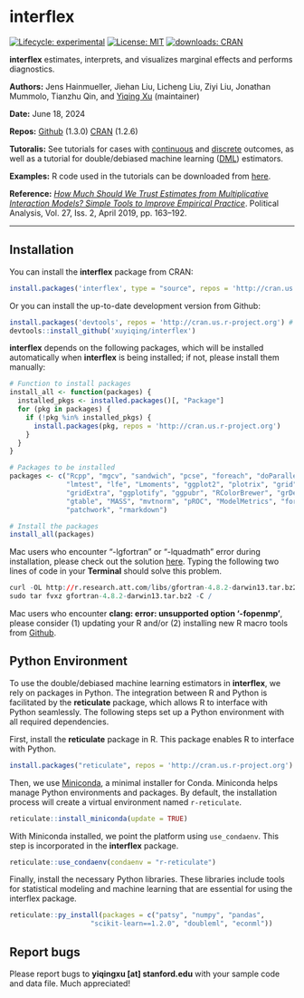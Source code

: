 
<!-- README.md is generated from README.Rmd. Please edit that file -->

# interflex

<!-- badges: start -->

[![Lifecycle:
experimental](https://img.shields.io/badge/lifecycle-stable-green.svg)](https://www.tidyverse.org/lifecycle/#stablel)
[![License:
MIT](https://img.shields.io/badge/License-MIT-yellow.svg)](https://opensource.org/licenses/MIT)
[![downloads:
CRAN](https://cranlogs.r-pkg.org/badges/grand-total/interflex)](https://www.datasciencemeta.com/rpackages)
<!-- badges: end -->

**interflex** estimates, interprets, and visualizes marginal effects and
performs diagnostics.

**Authors:** Jens Hainmueller, Jiehan Liu, Licheng Liu, Ziyi Liu,
Jonathan Mummolo, Tianzhu Qin, and [Yiqing Xu](https://yiqingxu.org/)
(maintainer)

**Date:** June 18, 2024

**Repos:** [Github](https://github.com/xuyiqing/interflex) (1.3.0)
[CRAN](https://cran.r-project.org/web/packages/interflex/index.html)
(1.2.6)

**Tutoralis:** See tutorials for cases with
[continuous](https://yiqingxu.org/packages/interflex/articles/continuous.html)
and
[discrete](https://yiqingxu.org/packages/interflex/articles/discrete.html)
outcomes, as well as a tutorial for double/debiased machine learning
([DML](https://yiqingxu.org/packages/interflex/articles/dml.html))
estimators.

**Examples:** R code used in the tutorials can be downloaded from
[here](examples.R).

**Reference:** [*How Much Should We Trust Estimates from Multiplicative
Interaction Models? Simple Tools to Improve Empirical
Practice*](http://bit.ly/HMX2019). Political Analysis, Vol. 27, Iss. 2,
April 2019, pp. 163–192.

------------------------------------------------------------------------

## Installation

You can install the **interflex** package from CRAN:

``` r
install.packages('interflex', type = "source", repos = 'http://cran.us.r-project.org') 
```

Or you can install the up-to-date development version from Github:

``` r
install.packages('devtools', repos = 'http://cran.us.r-project.org') # if not already installed
devtools::install_github('xuyiqing/interflex')
```

**interflex** depends on the following packages, which will be installed
automatically when **interflex** is being installed; if not, please
install them manually:

``` r
# Function to install packages
install_all <- function(packages) {
  installed_pkgs <- installed.packages()[, "Package"]
  for (pkg in packages) {
    if (!pkg %in% installed_pkgs) {
      install.packages(pkg, repos = 'http://cran.us.r-project.org')
    }
  }
}

# Packages to be installed
packages <- c("Rcpp", "mgcv", "sandwich", "pcse", "foreach", "doParallel", 
              "lmtest", "lfe", "Lmoments", "ggplot2", "plotrix", "grid", 
              "gridExtra", "ggplotify", "ggpubr", "RColorBrewer", "grDevices", 
              "gtable", "MASS", "mvtnorm", "pROC", "ModelMetrics", "foreign",
              "patchwork", "rmarkdown")

# Install the packages
install_all(packages)
```

Mac users who encounter “-lgfortran” or “-lquadmath” error during
installation, please check out the solution
[here](http://thecoatlessprofessor.com/programming/rcpp-rcpparmadillo-and-os-x-mavericks-lgfortran-and-lquadmath-error/).
Typing the following two lines of code in your **Terminal** should solve
this problem.

``` r
curl -OL http://r.research.att.com/libs/gfortran-4.8.2-darwin13.tar.bz2
sudo tar fvxz gfortran-4.8.2-darwin13.tar.bz2 -C /
```

Mac users who encounter **clang: error: unsupported option ‘-fopenmp’**,
please consider (1) updating your R and/or (2) installing new R macro
tools from
[Github](https://github.com/rmacoslib/r-macos-rtools/releases/tag/v3.1.0).

## Python Environment

To use the double/debiased machine learning estimators in **interflex**,
we rely on packages in Python. The integration between R and Python is
facilitated by the **reticulate** package, which allows R to interface
with Python seamlessly. The following steps set up a Python environment
with all required dependencies.

First, install the **reticulate** package in R. This package enables R
to interface with Python.

``` r
install.packages("reticulate", repos = 'http://cran.us.r-project.org')
```

Then, we use [Miniconda](https://docs.anaconda.com/free/miniconda/), a
minimal installer for Conda. Miniconda helps manage Python environments
and packages. By default, the installation process will create a virtual
environment named `r-reticulate`.

``` r
reticulate::install_miniconda(update = TRUE)
```

With Miniconda installed, we point the platform using `use_condaenv`.
This step is incorporated in the **interflex** package.

``` r
reticulate::use_condaenv(condaenv = "r-reticulate")
```

Finally, install the necessary Python libraries. These libraries include
tools for statistical modeling and machine learning that are essential
for using the interflex package.

``` r
reticulate::py_install(packages = c("patsy", "numpy", "pandas", 
                    "scikit-learn==1.2.0", "doubleml", "econml"))
```

## Report bugs

Please report bugs to **yiqingxu \[at\] stanford.edu** with your sample
code and data file. Much appreciated!
